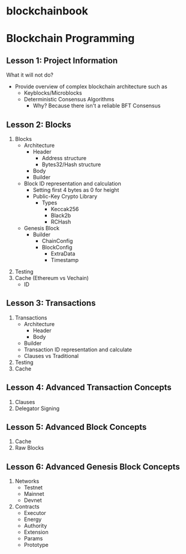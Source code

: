 # blockchainbook

# Blockchain Programming

## Lesson 1: Project Information

What it will not do?

- Provide overview of complex blockchain architecture such as
  - Keyblocks/Microblocks
  - Deterministic Consensus Algorithms
    - Why? Because there isn't a reliable BFT Consensus

## Lesson 2: Blocks

1. Blocks
   - Architecture
     - Header
       - Address structure
       - Bytes32/Hash structure
     - Body
     - Builder
   - Block ID representation and calculation
     - Setting first 4 bytes as 0 for height
     - Public-Key Crypto Library
       - Types
         - Keccak256
         - Black2b
         - RCHash
   - Genesis Block
     - Builder
       - ChainConfig
       - BlockConfig
         - ExtraData
         - Timestamp

2) Testing
3) Cache (Ethereum vs Vechain)
   - ID

## Lesson 3: Transactions

1. Transactions
   - Architecture
     - Header
     - Body
   - Builder
   - Transaction ID representation and calculate
   - Clauses vs Traditional
2. Testing
3. Cache

## Lesson 4: Advanced Transaction Concepts

1. Clauses
2. Delegator Signing

## Lesson 5: Advanced Block Concepts

1. Cache
2. Raw Blocks

## Lesson 6: Advanced Genesis Block Concepts

1. Networks
   - Testnet
   - Mainnet
   - Devnet
2. Contracts
   - Executor
   - Energy
   - Authority
   - Extension
   - Params
   - Prototype
